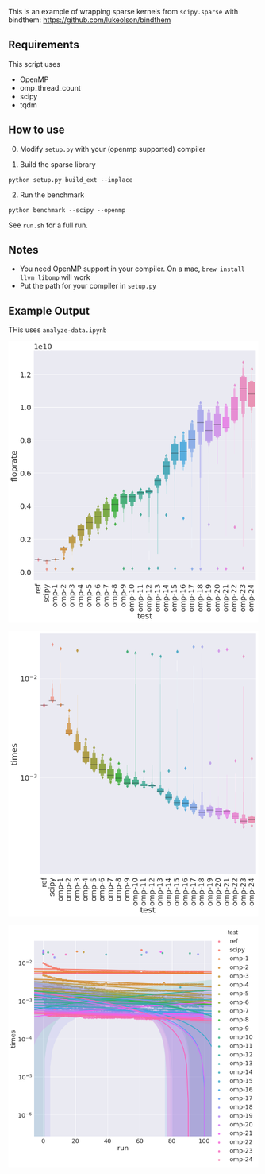 This is an example of wrapping sparse kernels from `scipy.sparse` with bindthem: https://github.com/lukeolson/bindthem


## Requirements

This script uses

- OpenMP
- omp_thread_count
- scipy
- tqdm

## How to use

0. Modify `setup.py` with your (openmp supported) compiler

1. Build the sparse library

```
python setup.py build_ext --inplace
```

2. Run the benchmark

```
python benchmark --scipy --openmp
```

See `run.sh` for a full run.


## Notes

- You need OpenMP support in your compiler.  On a mac, `brew install llvm libomp` will work
- Put the path for your compiler in `setup.py`

## Example Output

THis uses `analyze-data.ipynb`

![](floprates-per-thread.png)

![](times-per-thread.png)

![](times-per-run.png)
